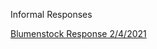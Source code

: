 Informal Responses

[Blumenstock Response 2/4/2021](https://daeshe.github.io/DATA_150_Dayshelay/blumenstock.html)

